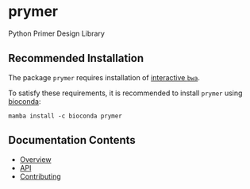 # prymer

Python Primer Design Library

## Recommended Installation

The package `prymer` requires installation of [interactive `bwa`](https://github.com/fulcrumgenomics/bwa-aln-interactive).

To satisfy these requirements, it is recommended to install `prymer` using [bioconda](https://bioconda.github.io/):

```console
mamba install -c bioconda prymer
```

## Documentation Contents

- [Overview](overview.md)
- [API](reference/prymer/index.md)
- [Contributing](CONTRIBUTING.md)
